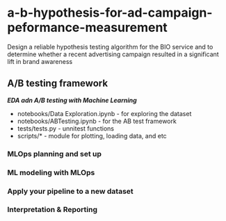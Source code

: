 # a-b-hypothesis-for-ad-campaign-peformance-measurement
Design a reliable hypothesis testing algorithm for the BIO service and to determine whether a recent advertising campaign resulted in a significant lift in brand awareness

## A/B testing framework
 ***EDA adn A/B testing with Machine Learning***

- notebooks/Data Exploration.ipynb - for exploring the dataset
- notebooks/ABTesting.ipynb - for the AB test framework
- tests/tests.py - unnitest functions
- scripts/* - module for plotting, loading data, and etc

### MLOps planning and set up
### ML modeling with MLOps
### Apply your pipeline to a new dataset
### Interpretation & Reporting
